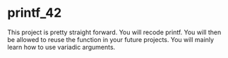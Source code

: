 # printf_42


 This project is pretty straight forward. You will recode printf.
 You will then be allowed to reuse the function in your future projects.
 You will mainly learn how to use variadic arguments.
